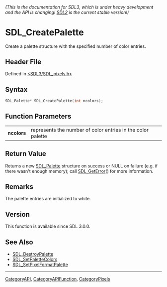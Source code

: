 ###### (This is the documentation for SDL3, which is under heavy development and the API is changing! [SDL2](https://wiki.libsdl.org/SDL2/) is the current stable version!)
# SDL_CreatePalette

Create a palette structure with the specified number of color entries.

## Header File

Defined in [<SDL3/SDL_pixels.h>](https://github.com/libsdl-org/SDL/blob/main/include/SDL3/SDL_pixels.h)

## Syntax

```c
SDL_Palette* SDL_CreatePalette(int ncolors);
```

## Function Parameters

|                 |                                                             |
| --------------- | ----------------------------------------------------------- |
| **ncolors**     | represents the number of color entries in the color palette |

## Return Value

Returns a new [SDL_Palette](SDL_Palette) structure on success or NULL on
failure (e.g. if there wasn't enough memory); call
[SDL_GetError](SDL_GetError)() for more information.

## Remarks

The palette entries are initialized to white.

## Version

This function is available since SDL 3.0.0.

## See Also

- [SDL_DestroyPalette](SDL_DestroyPalette)
- [SDL_SetPaletteColors](SDL_SetPaletteColors)
- [SDL_SetPixelFormatPalette](SDL_SetPixelFormatPalette)

----
[CategoryAPI](CategoryAPI), [CategoryAPIFunction](CategoryAPIFunction), [CategoryPixels](CategoryPixels)

